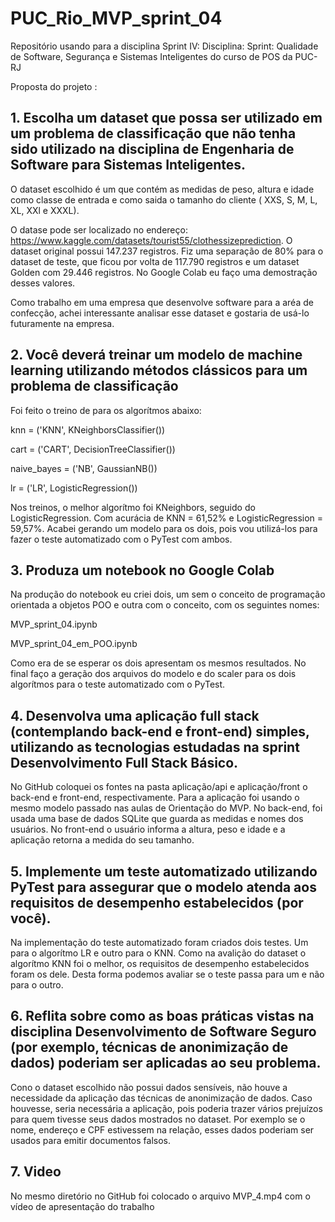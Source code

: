 # PUC_Rio_MVP_sprint_04

Repositório usando para a disciplina Sprint IV: Disciplina: Sprint: Qualidade de Software, Segurança e Sistemas Inteligentes do curso de POS da PUC-RJ

Proposta do projeto :

## 1. Escolha um dataset que possa ser utilizado em um problema de classificação que não tenha sido utilizado na disciplina de Engenharia de Software para Sistemas Inteligentes.

   O dataset escolhido é um que contém as medidas de peso, altura e idade como classe de entrada e como saida o tamanho do cliente ( XXS, S, M, L, XL, XXl e XXXL).

   O datase pode ser localizado no endereço: https://www.kaggle.com/datasets/tourist55/clothessizeprediction.
   O dataset original possui 147.237 registros. Fiz uma separação de 80% para o dataset de teste, que ficou por volta de 117.790 registros e um dataset Golden com 29.446 registros. No Google Colab eu faço uma demostração desses valores.
   
   Como trabalho em uma empresa que desenvolve software para a aréa de confecção, achei interessante analisar esse dataset e gostaria de usá-lo futuramente na empresa.

## 2. Você deverá treinar um modelo de machine learning utilizando métodos clássicos para um problema de classificação

   Foi feito o treino de para os algorítmos abaixo:

   knn = ('KNN', KNeighborsClassifier())
   
   cart = ('CART', DecisionTreeClassifier())

   naive_bayes = ('NB', GaussianNB())

   lr = ('LR', LogisticRegression())

   Nos treinos, o melhor algorítmo foi KNeighbors, seguido do LogisticRegression. Com acurácia de KNN = 61,52% e LogisticRegression = 59,57%. Acabei gerando um modelo para os dois, pois vou utilizá-los para fazer o teste automatizado com o PyTest com ambos.
   
## 3. Produza um notebook no Google Colab

   Na produção do notebook eu criei dois, um sem o conceito de programação orientada a objetos POO e outra com o conceito, com os seguintes nomes:

   MVP_sprint_04.ipynb
   
   MVP_sprint_04_em_POO.ipynb

   Como era de se esperar os dois apresentam os mesmos resultados. No final faço a geração dos arquivos do modelo e do scaler para os dois algorítmos para o teste automatizado com o PyTest.

## 4. Desenvolva uma aplicação full stack (contemplando back-end e front-end) simples, utilizando as tecnologias estudadas na sprint Desenvolvimento Full Stack Básico.

   No GitHub coloquei os fontes na pasta aplicação/api e aplicação/front o back-end e front-end, respectivamente.
   Para a aplicação foi usando o mesmo modelo passado nas aulas de Orientação do MVP. No back-end, foi usada uma base de dados SQLite que guarda as medidas e nomes dos usuários. No front-end o usuário informa a altura, peso e idade e a aplicação retorna a medida do seu tamanho.

## 5. Implemente um teste automatizado utilizando PyTest para assegurar que o modelo atenda aos requisitos de desempenho estabelecidos (por você).
   
   Na implementação do teste automatizado foram criados dois testes. Um para o algorítmo LR e outro para o KNN. Como na avalição do dataset o algorítmo KNN foi o melhor, os requisitos de desempenho estabelecidos foram os dele. Desta forma podemos avaliar se o teste passa para um e não para o outro.

## 6. Reflita sobre como as boas práticas vistas na disciplina Desenvolvimento de Software Seguro (por exemplo, técnicas de anonimização de dados) poderiam ser aplicadas ao seu problema.

   Cono o dataset escolhido não possui dados sensíveis, não houve a necessidade da aplicação das técnicas de anonimização de dados. Caso houvesse, seria necessária a aplicação, pois poderia trazer vários prejuízos para quem tivesse seus dados mostrados no dataset. Por exemplo se o nome, endereço e CPF estivessem na relação, esses dados poderiam ser usados para emitir documentos falsos.  

## 7. Video

   No mesmo diretório no GitHub foi colocado o arquivo MVP_4.mp4 com o vídeo de apresentação do trabalho

